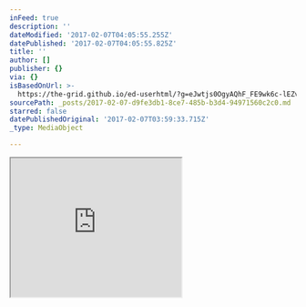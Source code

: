 ```yaml
---
inFeed: true
description: ''
dateModified: '2017-02-07T04:05:55.255Z'
datePublished: '2017-02-07T04:05:55.825Z'
title: ''
author: []
publisher: {}
via: {}
isBasedOnUrl: >-
  https://the-grid.github.io/ed-userhtml/?g=eJwtjs0OgyAQhF_FE9wk6c-lEZv4DH2BFbYFq0LZRevbV0MvM5kvk8k0ZJKPXPEWUUvGL6sBFihUVpSMlo453pSa0HqoKYLxMNYmTGrFfvX2hUyquFrO6l8ooB7oPvpeX4XztOsnY8YjhZxIny4CEmtOGQU7nPBxvLD49DPaQrSF9BbkwtrlrcvMYdb7OGwk20aVm-0P_INIeA
sourcePath: _posts/2017-02-07-d9fe3db1-8ce7-485b-b3d4-94971560c2c0.md
starred: false
datePublishedOriginal: '2017-02-07T03:59:33.715Z'
_type: MediaObject

---
```

<iframe src="https://the-grid.github.io/ed-userhtml/?g=eJwtjs0OgyAQhF_FE9wk6c-lEZv4DH2BFbYFq0LZRevbV0MvM5kvk8k0ZJKPXPEWUUvGL6sBFihUVpSMlo453pSa0HqoKYLxMNYmTGrFfvX2hUyquFrO6l8ooB7oPvpeX4XztOsnY8YjhZxIny4CEmtOGQU7nPBxvLD49DPaQrSF9BbkwtrlrcvMYdb7OGwk20aVm-0P_INIeA" height="244" style=""></iframe>